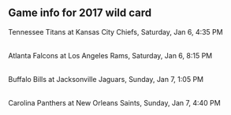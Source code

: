 ## Game info for 2017 wild card
Tennessee Titans at Kansas City Chiefs, Saturday, Jan 6, 4:35 PM

<br/>Atlanta Falcons at Los Angeles Rams, Saturday, Jan 6, 8:15 PM

<br/>Buffalo Bills at Jacksonville Jaguars, Sunday, Jan 7, 1:05 PM

<br/>Carolina Panthers at New Orleans Saints, Sunday, Jan 7, 4:40 PM


